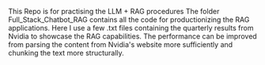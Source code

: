This Repo is for practising the LLM + RAG procedures
The folder Full_Stack_Chatbot_RAG contains all the code for productionizing the RAG applications.
Here I use a few .txt files containing the quarterly results from Nvidia to showcase the RAG capabilities.
The performance can be improved from parsing the content from Nvidia's website more sufficiently and chunking the text more structurally.
